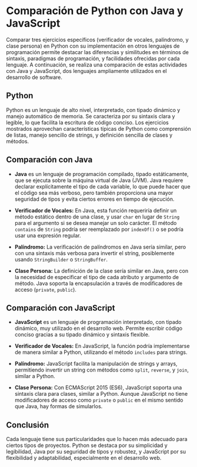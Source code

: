 
# Comparación de Python con Java y JavaScript

Comparar tres ejercicios específicos (verificador de vocales, palíndromo, y clase persona) en Python con su implementación en otros lenguajes de programación permite destacar las diferencias y similitudes en términos de sintaxis, paradigmas de programación, y facilidades ofrecidas por cada lenguaje. A continuación, se realiza una comparación de estas actividades con Java y JavaScript, dos lenguajes ampliamente utilizados en el desarrollo de software.

## Python

Python es un lenguaje de alto nivel, interpretado, con tipado dinámico y manejo automático de memoria. Se caracteriza por su sintaxis clara y legible, lo que facilita la escritura de código conciso. Los ejercicios mostrados aprovechan características típicas de Python como comprensión de listas, manejo sencillo de strings, y definición sencilla de clases y métodos.

## Comparación con Java

- **Java** es un lenguaje de programación compilado, tipado estáticamente, que se ejecuta sobre la máquina virtual de Java (JVM). Java requiere declarar explícitamente el tipo de cada variable, lo que puede hacer que el código sea más verboso, pero también proporciona una mayor seguridad de tipos y evita ciertos errores en tiempo de ejecución.

- **Verificador de Vocales:** En Java, esta función requeriría definir un método estático dentro de una clase, y usar `char` en lugar de `String` para el argumento si se desea manejar un solo carácter. El método `contains` de `String` podría ser reemplazado por `indexOf()` o se podría usar una expresión regular.

- **Palíndromo:** La verificación de palíndromos en Java sería similar, pero con una sintaxis más verbosa para invertir el string, posiblemente usando `StringBuilder` o `StringBuffer`.

- **Clase Persona:** La definición de la clase sería similar en Java, pero con la necesidad de especificar el tipo de cada atributo y argumento de método. Java soporta la encapsulación a través de modificadores de acceso (`private`, `public`).

## Comparación con JavaScript

- **JavaScript** es un lenguaje de programación interpretado, con tipado dinámico, muy utilizado en el desarrollo web. Permite escribir código conciso gracias a su tipado dinámico y sintaxis flexible.

- **Verificador de Vocales:** En JavaScript, la función podría implementarse de manera similar a Python, utilizando el método `includes` para strings.

- **Palíndromo:** JavaScript facilita la manipulación de strings y arrays, permitiendo invertir un string con métodos como `split`, `reverse`, y `join`, similar a Python.

- **Clase Persona:** Con ECMAScript 2015 (ES6), JavaScript soporta una sintaxis clara para clases, similar a Python. Aunque JavaScript no tiene modificadores de acceso como `private` o `public` en el mismo sentido que Java, hay formas de simularlos.

## Conclusión

Cada lenguaje tiene sus particularidades que lo hacen más adecuado para ciertos tipos de proyectos. Python se destaca por su simplicidad y legibilidad, Java por su seguridad de tipos y robustez, y JavaScript por su flexibilidad y adaptabilidad, especialmente en el desarrollo web.
